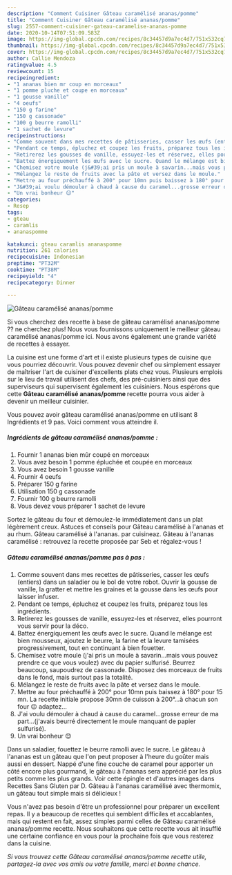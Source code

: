 ```yaml
---
description: "Comment Cuisiner Gâteau caramélisé ananas/pomme"
title: "Comment Cuisiner Gâteau caramélisé ananas/pomme"
slug: 2557-comment-cuisiner-gateau-caramelise-ananas-pomme
date: 2020-10-14T07:51:09.583Z
image: https://img-global.cpcdn.com/recipes/8c34457d9a7ec4d7/751x532cq70/gateau-caramelise-ananaspomme-photo-principale-de-la-recette.jpg
thumbnail: https://img-global.cpcdn.com/recipes/8c34457d9a7ec4d7/751x532cq70/gateau-caramelise-ananaspomme-photo-principale-de-la-recette.jpg
cover: https://img-global.cpcdn.com/recipes/8c34457d9a7ec4d7/751x532cq70/gateau-caramelise-ananaspomme-photo-principale-de-la-recette.jpg
author: Callie Mendoza
ratingvalue: 4.5
reviewcount: 15
recipeingredient:
- "1 ananas bien mr coup en morceaux"
- "1 pomme pluche et coupe en morceaux"
- "1 gousse vanille"
- "4 oeufs"
- "150 g farine"
- "150 g cassonade"
- "100 g beurre ramolli"
- "1 sachet de levure"
recipeinstructions:
- "Comme souvent dans mes recettes de pâtisseries, casser les œufs (entiers) dans un saladier ou le bol de votre robot. Ouvrir la gousse de vanille, la gratter et mettre les graines et la gousse dans les œufs pour laisser infuser."
- "Pendant ce temps, épluchez et coupez les fruits, préparez tous les ingrédients."
- "Retirerez les gousses de vanille, essuyez-les et réservez, elles pourront vous servir pour la déco."
- "Battez énergiquement les œufs avec le sucre. Quand le mélange est bien mousseux, ajoutez le beurre, la farine et la levure tamisées progressivement, tout en continuant à bien fouetter."
- "Chemisez votre moule (j&#39;ai pris un moule à savarin...mais vous pouvez prendre ce que vous voulez) avec du papier sulfurisé. Beurrez beaucoup, saupoudrez de cassonade. Disposez des morceaux de fruits dans le fond, mais surtout pas la totalité."
- "Mélangez le reste de fruits avec la pâte et versez dans le moule."
- "Mettre au four préchauffé à 200° pour 10mn puis baissez à 180° pour 15 mn. La recette initiale propose 30mn de cuisson à 200°...à chacun son four 😉 adaptez..."
- "J&#39;ai voulu démouler à chaud à cause du caramel...grosse erreur de ma part...(j&#39;avais beurré directement le moule manquant de papier sulfurisé)."
- "Un vrai bonheur 😊"
categories:
- Resep
tags:
- gteau
- caramlis
- ananaspomme

katakunci: gteau caramlis ananaspomme 
nutrition: 261 calories
recipecuisine: Indonesian
preptime: "PT32M"
cooktime: "PT38M"
recipeyield: "4"
recipecategory: Dinner

---
```



![Gâteau caramélisé ananas/pomme](https://img-global.cpcdn.com/recipes/8c34457d9a7ec4d7/751x532cq70/gateau-caramelise-ananaspomme-photo-principale-de-la-recette.jpg)

Si vous cherchez des recette à base de gâteau caramélisé ananas/pomme ?? ne cherchez plus! Nous vous fournissons uniquement le meilleur gâteau caramélisé ananas/pomme ici. Nous avons également une grande variété de recettes à essayer.

La cuisine est une forme d'art et il existe plusieurs types de cuisine que vous pourriez découvrir. Vous pouvez devenir chef ou simplement essayer de maîtriser l'art de cuisiner d'excellents plats chez vous. Plusieurs emplois sur le lieu de travail utilisent des chefs, des pré-cuisiniers ainsi que des superviseurs qui supervisent également les cuisiniers. Nous espérons que cette <strong> Gâteau caramélisé ananas/pomme </strong> recette pourra vous aider à devenir un meilleur cuisinier.

<!--inarticleads1-->

Vous pouvez avoir gâteau caramélisé ananas/pomme en utilisant 8 Ingrédients et 9 pas. Voici comment vous atteindre il.

##### Ingrédients de gâteau caramélisé ananas/pomme :

1. Fournir 1 ananas bien mûr coupé en morceaux
1. Vous avez besoin 1 pomme épluchée et coupée en morceaux
1. Vous avez besoin 1 gousse vanille
1. Fournir 4 oeufs
1. Préparer 150 g farine
1. Utilisation 150 g cassonade
1. Fournir 100 g beurre ramolli
1. Vous devez vous préparer 1 sachet de levure


Sortez le gâteau du four et démoulez-le immédiatement dans un plat légèrement creux. Astuces et conseils pour Gâteau caramélisé à l&#39;ananas et au rhum. Gâteau caramélisé à l&#39;ananas. par cuisineaz. Gâteau à l&#39;ananas caramélisé : retrouvez la recette proposée par Seb et régalez-vous ! 

<!--inarticleads2-->

##### Gâteau caramélisé ananas/pomme pas à pas :

1. Comme souvent dans mes recettes de pâtisseries, casser les œufs (entiers) dans un saladier ou le bol de votre robot. Ouvrir la gousse de vanille, la gratter et mettre les graines et la gousse dans les œufs pour laisser infuser.
1. Pendant ce temps, épluchez et coupez les fruits, préparez tous les ingrédients.
1. Retirerez les gousses de vanille, essuyez-les et réservez, elles pourront vous servir pour la déco.
1. Battez énergiquement les œufs avec le sucre. Quand le mélange est bien mousseux, ajoutez le beurre, la farine et la levure tamisées progressivement, tout en continuant à bien fouetter.
1. Chemisez votre moule (j&#39;ai pris un moule à savarin...mais vous pouvez prendre ce que vous voulez) avec du papier sulfurisé. Beurrez beaucoup, saupoudrez de cassonade. Disposez des morceaux de fruits dans le fond, mais surtout pas la totalité.
1. Mélangez le reste de fruits avec la pâte et versez dans le moule.
1. Mettre au four préchauffé à 200° pour 10mn puis baissez à 180° pour 15 mn. La recette initiale propose 30mn de cuisson à 200°...à chacun son four 😉 adaptez...
1. J&#39;ai voulu démouler à chaud à cause du caramel...grosse erreur de ma part...(j&#39;avais beurré directement le moule manquant de papier sulfurisé).
1. Un vrai bonheur 😊


Dans un saladier, fouettez le beurre ramolli avec le sucre. Le gâteau à l&#39;ananas est un gâteau que l&#39;on peut proposer à l&#39;heure du goûter mais aussi en dessert. Nappé d&#39;une fine couche de caramel pour apporter un côté encore plus gourmand, le gâteau à l&#39;ananas sera apprécié par les plus petits comme les plus grands. Voir cette épingle et d&#39;autres images dans Recettes Sans Gluten par D. Gâteau à l&#39;ananas caramélisé avec thermomix, un gâteau tout simple mais si délicieux ! 

<!--inarticleads1-->

<p>
Vous n'avez pas besoin d'être un professionnel pour préparer un excellent repas. Il y a beaucoup de recettes qui semblent difficiles et accablantes, mais qui restent en fait, assez simples parmi celles de Gâteau caramélisé ananas/pomme recette. Nous souhaitons que cette recette vous ait insufflé une certaine confiance en vous pour la prochaine fois que vous resterez dans la cuisine.
</p>

<p>
<i>Si vous trouvez cette Gâteau caramélisé ananas/pomme recette utile, partagez-la avec vos amis ou votre famille, merci et bonne chance.</i>
</p>
